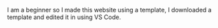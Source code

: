 I am a beginner so I made this website using a template, I downloaded a template and edited it in using VS Code.
